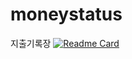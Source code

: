 # moneystatus
지출기록장
[![Readme Card](https://github-readme-stats.vercel.app/api/pin/?username=JunHyeok0205&repo=github-readme-stats)](https://github.com/JunHyeok0205/github-readme-stats)
